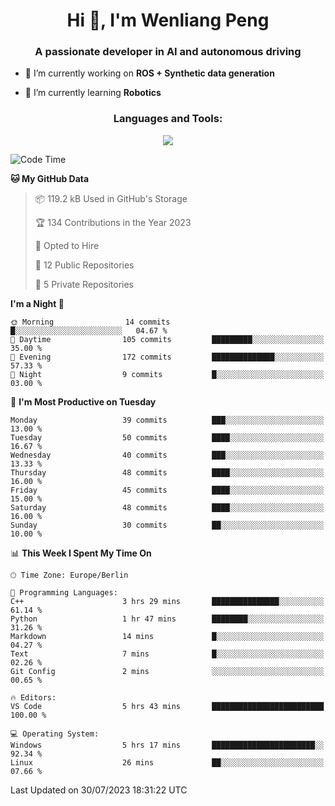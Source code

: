 <h1 align="center">Hi 👋, I'm Wenliang Peng</h1>
<h3 align="center">A passionate developer in AI and autonomous driving</h3>

- 🔭 I’m currently working on **ROS + Synthetic data generation**

- 🌱 I’m currently learning **Robotics**

<!-- <h3 align="left">Connect with me:</h3> -->
<!-- <p align="left">
</p> -->

<h3 align="center">Languages and Tools:</h3>
<p align="center">
  <a href="https://skillicons.dev">
    <img src="https://skillicons.dev/icons?i=cpp,ros,docker,azure,git,linux,py,pytorch,cmake,githubactions,powershell,md&perline=6" />
  </a>
</p>


<!-- <p><img align="center" src="https://github-readme-stats.vercel.app/api/top-langs?username=bpwl0121&show_icons=true&locale=en&layout=compact" alt="bpwl0121" /></p> -->

<!-- <p><img align="center" src="https://github-readme-streak-stats.herokuapp.com/?user=bpwl0121&" alt="bpwl0121" /></p> -->

<!--START_SECTION:waka-->
![Code Time](http://img.shields.io/badge/Code%20Time-119%20hrs%2019%20mins-blue)

**🐱 My GitHub Data** 

> 📦 119.2 kB Used in GitHub's Storage 
 > 
> 🏆 134 Contributions in the Year 2023
 > 
> 💼 Opted to Hire
 > 
> 📜 12 Public Repositories 
 > 
> 🔑 5 Private Repositories 
 > 
**I'm a Night 🦉** 

```text
🌞 Morning                14 commits          █░░░░░░░░░░░░░░░░░░░░░░░░   04.67 % 
🌆 Daytime                105 commits         █████████░░░░░░░░░░░░░░░░   35.00 % 
🌃 Evening                172 commits         ██████████████░░░░░░░░░░░   57.33 % 
🌙 Night                  9 commits           █░░░░░░░░░░░░░░░░░░░░░░░░   03.00 % 
```
📅 **I'm Most Productive on Tuesday** 

```text
Monday                   39 commits          ███░░░░░░░░░░░░░░░░░░░░░░   13.00 % 
Tuesday                  50 commits          ████░░░░░░░░░░░░░░░░░░░░░   16.67 % 
Wednesday                40 commits          ███░░░░░░░░░░░░░░░░░░░░░░   13.33 % 
Thursday                 48 commits          ████░░░░░░░░░░░░░░░░░░░░░   16.00 % 
Friday                   45 commits          ████░░░░░░░░░░░░░░░░░░░░░   15.00 % 
Saturday                 48 commits          ████░░░░░░░░░░░░░░░░░░░░░   16.00 % 
Sunday                   30 commits          ██░░░░░░░░░░░░░░░░░░░░░░░   10.00 % 
```


📊 **This Week I Spent My Time On** 

```text
🕑︎ Time Zone: Europe/Berlin

💬 Programming Languages: 
C++                      3 hrs 29 mins       ███████████████░░░░░░░░░░   61.14 % 
Python                   1 hr 47 mins        ████████░░░░░░░░░░░░░░░░░   31.26 % 
Markdown                 14 mins             █░░░░░░░░░░░░░░░░░░░░░░░░   04.27 % 
Text                     7 mins              █░░░░░░░░░░░░░░░░░░░░░░░░   02.26 % 
Git Config               2 mins              ░░░░░░░░░░░░░░░░░░░░░░░░░   00.65 % 

🔥 Editors: 
VS Code                  5 hrs 43 mins       █████████████████████████   100.00 % 

💻 Operating System: 
Windows                  5 hrs 17 mins       ███████████████████████░░   92.34 % 
Linux                    26 mins             ██░░░░░░░░░░░░░░░░░░░░░░░   07.66 % 
```


 Last Updated on 30/07/2023 18:31:22 UTC
<!--END_SECTION:waka-->
